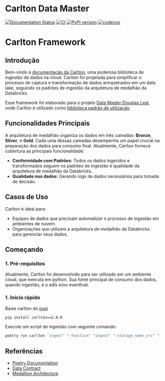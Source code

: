 # Carlton Data Master

[![Documentation Status](https://readthedocs.org/projects/carlton/badge/?version=latest)](https://carlton.readthedocs.io/pt-br/latest/?badge=latest)
[![CI](https://github.com/lealdouglas/carlton/actions/workflows/pipeline.yaml/badge.svg)](https://github.com/lealdouglas/carlton/actions/workflows/pipeline.yaml)
[![PyPI version](https://badge.fury.io/py/carlton.svg)](https://badge.fury.io/py/carlton)
[![codecov](https://codecov.io/gh/lealdouglas/carlton/graph/badge.svg?token=4RXRDPQDV4)](https://codecov.io/gh/lealdouglas/carlton)

# Carlton Framework

## Introdução

Bem-vindo à [documentação da Carlton](https://carlton.readthedocs.io/pt-br/latest/), uma poderosa biblioteca de ingestão de dados na cloud. Carlton foi projetada para simplificar o processo de captura e transformação de dados armazenados em um data lake, seguindo os padrões de ingestão da arquitetura de medalhão da Databricks.

Esse framework foi elaborado para o projeto [Data Master Douglas Leal](https://carlton.readthedocs.io/pt-br/latest/03_projeto/), onde Carlton é utilizado como [biblioteca padrão de utilizacão](https://carlton.readthedocs.io/pt-br/latest/03_projeto/#33-ideacao-do-projeto).

## Funcionalidades Principais

A arquitetura de medalhão organiza os dados em três camadas: **Bronze**, **Silver**, e **Gold**. Cada uma dessas camadas desempenha um papel crucial na preparação dos dados para consumo final. Atualmente, Carlton fornece cobertura as principais funcionalidade:

- **Conformidade com Padrões:** Todos os dados ingeridos e transformados seguem os padrões de ingestão e qualidade da arquitetura de medalhão da Databricks.
- **Qualidade nos dados:** Gerando logs de dados necessários para tomada de decisão.

## Casos de Uso

Carlton é ideal para:

- Equipes de dados que precisam automatizar o processo de ingestão em ambientes de nuvem.
- Organizações que utilizam a arquitetura de medalhão da Databricks para gerenciar seus dados.

## Começando

### 1. Pré-requisitos

Atualmente, Carlton foi desenvolvido para ser utilizado em um ambiente cloud, que executa em python. Sua fonte principal de consumo dos dados, quando ingestão, é o adls e/ou eventhub.

### 1. Início rápido

Baixe carlton do [pypi](https://pypi.org/project/carlton/)

```bash
pip install carlton==2.0.0
```

Execute um script de ingestão com seguinte comando:

```bash
poetry run carlton 'ingest' "-function" "ingest" "-storage_name_src" "stadrisk" "-container_src" "ctrdriskraw" "-file_resource" "adls" "-type_run" "batch" "-storage_name_tgt" "stadrisk" "-container_tgt" "dtmaster-catalog" "-schema_name" "bronze" "-table_name" "account" "-file_extension" "csv" "-path_src" "account" "-file_header" "true" "-file_delimiter" ","
```

## Referências

- [Poetry Documentation](https://python-poetry.org/docs/)
- [Data Contract](https://datacontract.com/)
- [Medallion Architecture](https://www.databricks.com/br/glossary/medallion-architecture)
